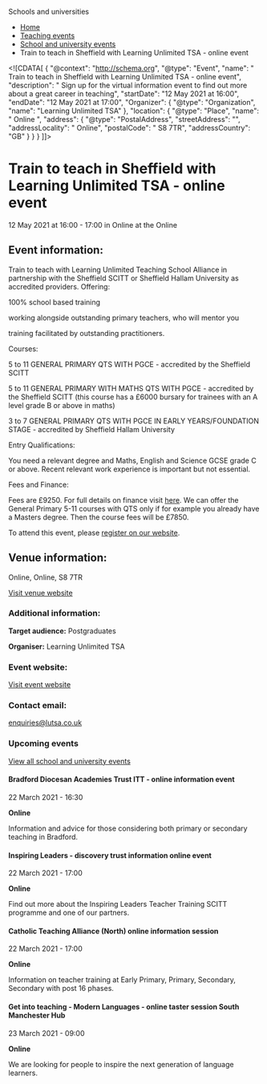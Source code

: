 Schools and universities

*   [Home](/)
*   [Teaching events](/teaching-events)
*   [School and university events](/teaching-events/training-provider-events)
*   Train to teach in Sheffield with Learning Unlimited TSA - online event

<!\[CDATA\[ { "@context": "http://schema.org", "@type": "Event", "name": " Train to teach in Sheffield with Learning Unlimited TSA - online event", "description": " Sign up for the virtual information event to find out more about a great career in teaching", "startDate": "12 May 2021 at 16:00", "endDate": "12 May 2021 at 17:00", "Organizer": { "@type": "Organization", "name": "Learning Unlimited TSA" }, "location": { "@type": "Place", "name": " Online ", "address": { "@type": "PostalAddress", "streetAddress": "", "addressLocality": " Online", "postalCode": " S8 7TR", "addressCountry": "GB" } } } \]\]>

Train to teach in Sheffield with Learning Unlimited TSA - online event
======================================================================

12 May 2021 at 16:00 - 17:00 in Online at the Online

Event information:
------------------

Train to teach with Learning Unlimited Teaching School Alliance in partnership with the Sheffield SCITT or Sheffield Hallam University as accredited providers. Offering: 

100% school based training  
  
working alongside outstanding primary teachers, who will mentor you  
  
training facilitated by outstanding practitioners.

Courses:

5 to 11 GENERAL PRIMARY QTS WITH PGCE - accredited by the Sheffield SCITT  
  
5 to 11 GENERAL PRIMARY WITH MATHS QTS WITH PGCE - accredited by the Sheffield SCITT (this course has a £6000 bursary for trainees with an A level grade B or above in maths)  
  
3 to 7 GENERAL PRIMARY QTS WITH PGCE IN EARLY YEARS/FOUNDATION STAGE - accredited by Sheffield Hallam University

Entry Qualifications:  
  
You need a relevant degree and Maths, English and Science GCSE grade C or above. Recent relevant work experience is important but not essential.

Fees and Finance:  
  
Fees are £9250. For full details on finance visit [here](http://www.education.gov.uk/get-into-teaching). We can offer the General Primary 5-11 courses with QTS only if for example you already have a Masters degree. Then the course fees will be £7850.

To attend this event, please [register on our website](https://primarytsa.eventbrite.co.uk).

Venue information:
------------------

Online, Online, S8 7TR

[Visit venue website](https://primarytsa.eventbrite.co.uk "Online")

### Additional information:

**Target audience:** Postgraduates

**Organiser:** Learning Unlimited TSA

### Event website:

[Visit event website](https://primarytsa.eventbrite.co.uk)

### Contact email:

[enquiries@lutsa.co.uk](mailto:enquiries@lutsa.co.uk)

### Upcoming events

[View all school and university events](/teaching-events/training-provider-events)

[](/teaching-events/training-provider-events/210322-bradford-diocesan-academies-trust-itt-online-information-event)

#### Bradford Diocesan Academies Trust ITT - online information event

22 March 2021 - 16:30

**Online**

Information and advice for those considering both primary or secondary teaching in Bradford.

[](/teaching-events/training-provider-events/210322-inspiring-leaders-discovery-trust-information-online-event)

#### Inspiring Leaders - discovery trust information online event

22 March 2021 - 17:00

**Online**

Find out more about the Inspiring Leaders Teacher Training SCITT programme and one of our partners.

[](/teaching-events/training-provider-events/210322-catholic-teaching-alliance-north-online-information-session)

#### Catholic Teaching Alliance (North) online information session

22 March 2021 - 17:00

**Online**

Information on teacher training at Early Primary, Primary, Secondary, Secondary with post 16 phases.

[](/teaching-events/training-provider-events/210323-get-into-teaching-modern-languages-online-taster-session-south-manchester-hub)

#### Get into teaching - Modern Languages - online taster session South Manchester Hub

23 March 2021 - 09:00

**Online**

We are looking for people to inspire the next generation of language learners.